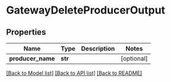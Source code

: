 # GatewayDeleteProducerOutput

## Properties
Name | Type | Description | Notes
------------ | ------------- | ------------- | -------------
**producer_name** | **str** |  | [optional] 

[[Back to Model list]](../README.md#documentation-for-models) [[Back to API list]](../README.md#documentation-for-api-endpoints) [[Back to README]](../README.md)


